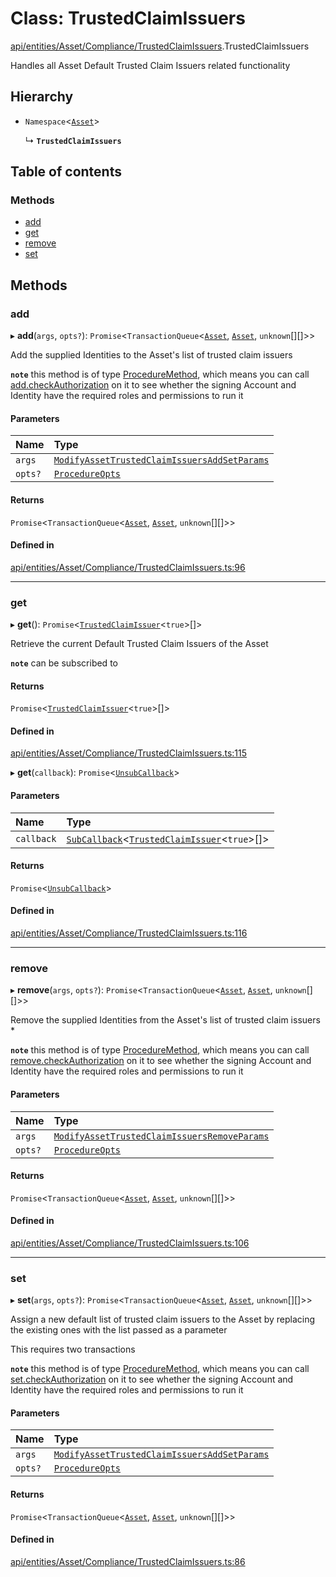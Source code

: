 # Class: TrustedClaimIssuers

[api/entities/Asset/Compliance/TrustedClaimIssuers](../wiki/api.entities.Asset.Compliance.TrustedClaimIssuers).TrustedClaimIssuers

Handles all Asset Default Trusted Claim Issuers related functionality

## Hierarchy

- `Namespace`<[`Asset`](../wiki/api.entities.Asset.Asset)\>

  ↳ **`TrustedClaimIssuers`**

## Table of contents

### Methods

- [add](../wiki/api.entities.Asset.Compliance.TrustedClaimIssuers.TrustedClaimIssuers#add)
- [get](../wiki/api.entities.Asset.Compliance.TrustedClaimIssuers.TrustedClaimIssuers#get)
- [remove](../wiki/api.entities.Asset.Compliance.TrustedClaimIssuers.TrustedClaimIssuers#remove)
- [set](../wiki/api.entities.Asset.Compliance.TrustedClaimIssuers.TrustedClaimIssuers#set)

## Methods

### add

▸ **add**(`args`, `opts?`): `Promise`<`TransactionQueue`<[`Asset`](../wiki/api.entities.Asset.Asset), [`Asset`](../wiki/api.entities.Asset.Asset), `unknown`[][]\>\>

Add the supplied Identities to the Asset's list of trusted claim issuers

**`note`** this method is of type [ProcedureMethod](../wiki/types.ProcedureMethod), which means you can call [add.checkAuthorization](../wiki/types.ProcedureMethod#checkauthorization)
  on it to see whether the signing Account and Identity have the required roles and permissions to run it

#### Parameters

| Name | Type |
| :------ | :------ |
| `args` | [`ModifyAssetTrustedClaimIssuersAddSetParams`](../wiki/api.procedures.types.ModifyAssetTrustedClaimIssuersAddSetParams) |
| `opts?` | [`ProcedureOpts`](../wiki/types.ProcedureOpts) |

#### Returns

`Promise`<`TransactionQueue`<[`Asset`](../wiki/api.entities.Asset.Asset), [`Asset`](../wiki/api.entities.Asset.Asset), `unknown`[][]\>\>

#### Defined in

[api/entities/Asset/Compliance/TrustedClaimIssuers.ts:96](https://github.com/PolymathNetwork/polymesh-sdk/blob/299ce247/src/api/entities/Asset/Compliance/TrustedClaimIssuers.ts#L96)

___

### get

▸ **get**(): `Promise`<[`TrustedClaimIssuer`](../wiki/types.TrustedClaimIssuer)<``true``\>[]\>

Retrieve the current Default Trusted Claim Issuers of the Asset

**`note`** can be subscribed to

#### Returns

`Promise`<[`TrustedClaimIssuer`](../wiki/types.TrustedClaimIssuer)<``true``\>[]\>

#### Defined in

[api/entities/Asset/Compliance/TrustedClaimIssuers.ts:115](https://github.com/PolymathNetwork/polymesh-sdk/blob/299ce247/src/api/entities/Asset/Compliance/TrustedClaimIssuers.ts#L115)

▸ **get**(`callback`): `Promise`<[`UnsubCallback`](../wiki/types#unsubcallback)\>

#### Parameters

| Name | Type |
| :------ | :------ |
| `callback` | [`SubCallback`](../wiki/types#subcallback)<[`TrustedClaimIssuer`](../wiki/types.TrustedClaimIssuer)<``true``\>[]\> |

#### Returns

`Promise`<[`UnsubCallback`](../wiki/types#unsubcallback)\>

#### Defined in

[api/entities/Asset/Compliance/TrustedClaimIssuers.ts:116](https://github.com/PolymathNetwork/polymesh-sdk/blob/299ce247/src/api/entities/Asset/Compliance/TrustedClaimIssuers.ts#L116)

___

### remove

▸ **remove**(`args`, `opts?`): `Promise`<`TransactionQueue`<[`Asset`](../wiki/api.entities.Asset.Asset), [`Asset`](../wiki/api.entities.Asset.Asset), `unknown`[][]\>\>

Remove the supplied Identities from the Asset's list of trusted claim issuers   *

**`note`** this method is of type [ProcedureMethod](../wiki/types.ProcedureMethod), which means you can call [remove.checkAuthorization](../wiki/types.ProcedureMethod#checkauthorization)
  on it to see whether the signing Account and Identity have the required roles and permissions to run it

#### Parameters

| Name | Type |
| :------ | :------ |
| `args` | [`ModifyAssetTrustedClaimIssuersRemoveParams`](../wiki/api.procedures.types.ModifyAssetTrustedClaimIssuersRemoveParams) |
| `opts?` | [`ProcedureOpts`](../wiki/types.ProcedureOpts) |

#### Returns

`Promise`<`TransactionQueue`<[`Asset`](../wiki/api.entities.Asset.Asset), [`Asset`](../wiki/api.entities.Asset.Asset), `unknown`[][]\>\>

#### Defined in

[api/entities/Asset/Compliance/TrustedClaimIssuers.ts:106](https://github.com/PolymathNetwork/polymesh-sdk/blob/299ce247/src/api/entities/Asset/Compliance/TrustedClaimIssuers.ts#L106)

___

### set

▸ **set**(`args`, `opts?`): `Promise`<`TransactionQueue`<[`Asset`](../wiki/api.entities.Asset.Asset), [`Asset`](../wiki/api.entities.Asset.Asset), `unknown`[][]\>\>

Assign a new default list of trusted claim issuers to the Asset by replacing the existing ones with the list passed as a parameter

This requires two transactions

**`note`** this method is of type [ProcedureMethod](../wiki/types.ProcedureMethod), which means you can call [set.checkAuthorization](../wiki/types.ProcedureMethod#checkauthorization)
  on it to see whether the signing Account and Identity have the required roles and permissions to run it

#### Parameters

| Name | Type |
| :------ | :------ |
| `args` | [`ModifyAssetTrustedClaimIssuersAddSetParams`](../wiki/api.procedures.types.ModifyAssetTrustedClaimIssuersAddSetParams) |
| `opts?` | [`ProcedureOpts`](../wiki/types.ProcedureOpts) |

#### Returns

`Promise`<`TransactionQueue`<[`Asset`](../wiki/api.entities.Asset.Asset), [`Asset`](../wiki/api.entities.Asset.Asset), `unknown`[][]\>\>

#### Defined in

[api/entities/Asset/Compliance/TrustedClaimIssuers.ts:86](https://github.com/PolymathNetwork/polymesh-sdk/blob/299ce247/src/api/entities/Asset/Compliance/TrustedClaimIssuers.ts#L86)
